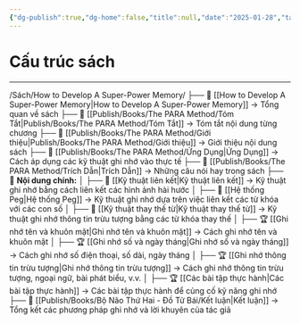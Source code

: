```yaml
---
{"dg-publish":true,"dg-home":false,"title":null,"date":"2025-01-28","tags":["book","book/How_to_Develop_A_Super_Power_Memory"],"dg-path":"Books/How to Develop A Super-Power Memory/Cấu trúc sách.md","permalink":"/books/how-to-develop-a-super-power-memory/cau-truc-sach/","dgPassFrontmatter":true,"noteIcon":"","updated":"2025-01-31T09:34:53.497+07:00"}
---
```


# Cấu trúc sách
---
/Sách/How to Develop A Super-Power Memory/
├── 📖 [[How to Develop A Super-Power Memory\|How to Develop A Super-Power Memory]] → Tổng quan về sách
├── 📝 [[Publish/Books/The PARA Method/Tóm Tắt\|Publish/Books/The PARA Method/Tóm Tắt]] → Tóm tắt nội dung từng chương
├── 📝 [[Publish/Books/The PARA Method/Giới thiệu\|Publish/Books/The PARA Method/Giới thiệu]] → Giới thiệu nội dung sách
├── 🎯 [[Publish/Books/The PARA Method/Ứng Dụng\|Ứng Dụng]] → Cách áp dụng các kỹ thuật ghi nhớ vào thực tế
├── 💬 [[Publish/Books/The PARA Method/Trích Dẫn\|Trích Dẫn]] → Những câu nói hay trong sách
├── 📖 **Nội dung chính:**
│   ├── 📖 [[Kỹ thuật liên kết\|Kỹ thuật liên kết]] → Kỹ thuật ghi nhớ bằng cách liên kết các hình ảnh hài hước
│   ├── 📖 [[Hệ thống Peg\|Hệ thống Peg]] → Kỹ thuật ghi nhớ dựa trên việc liên kết các từ khóa với các con số
│   ├── 📖 [[Kỹ thuật thay thế từ\|Kỹ thuật thay thế từ]] → Kỹ thuật ghi nhớ thông tin trừu tượng bằng các từ khóa thay thế
│   ├── 🏆 [[Ghi nhớ tên và khuôn mặt\|Ghi nhớ tên và khuôn mặt]] → Cách ghi nhớ tên và khuôn mặt
│   ├── 🏆 [[Ghi nhớ số và ngày tháng\|Ghi nhớ số và ngày tháng]] → Cách ghi nhớ số điện thoại, số dài, ngày tháng
│   ├── 🏆 [[Ghi nhớ thông tin trừu tượng\|Ghi nhớ thông tin trừu tượng]] → Cách ghi nhớ thông tin trừu tượng, ngoại ngữ, bài phát biểu, v.v.
│   ├── 🏆 [[Các bài tập thực hành\|Các bài tập thực hành]] → Các bài tập thực hành để củng cố kỹ năng ghi nhớ
├── 🎯 [[Publish/Books/Bộ Não Thứ Hai - Đồ Tử Bái/Kết luận\|Kết luận]] → Tổng kết các phương pháp ghi nhớ và lời khuyên của tác giả